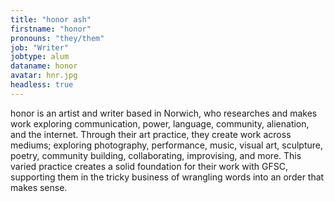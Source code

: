 ```yaml
---
title: "honor ash"
firstname: "honor"
pronouns: "they/them"
job: "Writer"
jobtype: alum
dataname: honor
avatar: hnr.jpg
headless: true
---
```


honor is an artist and writer based in Norwich, who researches and makes work exploring communication, power, language, community, alienation, and the internet. Through their art practice, they create work across mediums; exploring photography, performance, music, visual art, sculpture, poetry, community building, collaborating, improvising, and more. This varied practice creates a solid foundation for their work with GFSC, supporting them in the tricky business of wrangling words into an order that makes sense.
